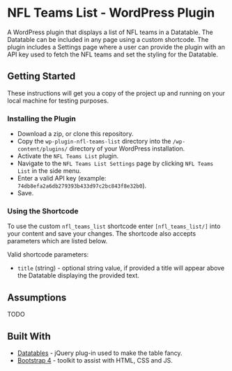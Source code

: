 # NFL Teams List - WordPress Plugin

A WordPress plugin that displays a list of NFL teams in a Datatable. The Datatable can be included in any page using a custom shortcode. The plugin includes a Settings page where a user can provide the plugin with an API key used to fetch the NFL teams and set the styling for the Datatable.

## Getting Started

These instructions will get you a copy of the project up and running on your local machine for testing purposes.

### Installing the Plugin

* Download a zip, or clone this repository.
* Copy the `wp-plugin-nfl-teams-list` directory into the `/wp-content/plugins/` directory of your WordPress installation.
* Activate the `NFL Teams List` plugin.
* Navigate to the `NFL Teams List Settings` page by clicking `NFL Teams List` in the side menu.
* Enter a valid API key (example: `74db8efa2a6db279393b433d97c2bc843f8e32b0`).
* Save.

### Using the Shortcode

To use the custom `nfl_teams_list` shortcode enter `[nfl_teams_list/]` into your content and save your changes. The shortcode also accepts parameters which are listed below.

Valid shortcode parameters:

* `title` (string) - optional string value, if provided a title will appear above the Datatable displaying the provided text. 

## Assumptions

TODO

## Built With

* [Datatables](https://datatables.net/) - jQuery plug-in used to make the table fancy.
* [Bootstrap 4](https://getbootstrap.com/) - toolkit to assist with HTML, CSS and JS.